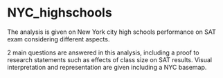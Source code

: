 # NYC_highschools

The analysis is given on New York city high schools performance on SAT exam considering different aspects.

2 main questions are answered in this analysis, including a proof to research statements such as effects of class size on SAT results. Visual interpretation and representation are given including a NYC basemap.
